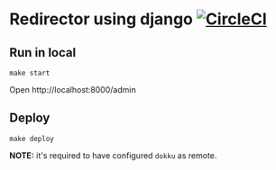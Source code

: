 Redirector using django [![CircleCI](https://circleci.com/gh/patoroco/redirector.svg?style=svg&circle-token=cbfc89d1ebe5379bda96d14c85e3056eedbadb68)](https://circleci.com/gh/patoroco/redirector)
===

## Run in local
```
make start
```

Open http://localhost:8000/admin


## Deploy
```
make deploy
```

**NOTE:** it's required to have configured `dokku` as remote.

